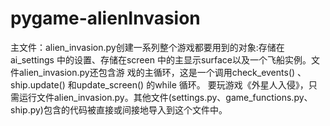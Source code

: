 # pygame-alienInvasion
主文件：alien_invasion.py创建一系列整个游戏都要用到的对象:存储在ai_settings 中的设置、存储在screen 中的主显示surface以及一个飞船实例。文件alien_invasion.py还包含游 戏的主循环，这是一个调用check_events() 、ship.update() 和update_screen() 的while 循环。
要玩游戏《外星人入侵》，只需运行文件alien_invasion.py。其他文件(settings.py、game_functions.py、ship.py)包含的代码被直接或间接地导入到这个文件中。